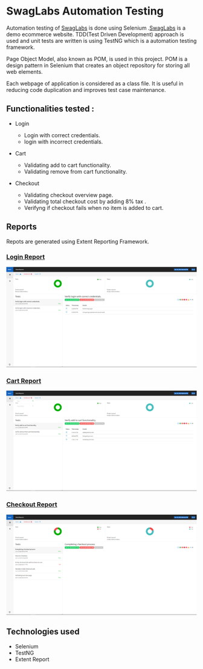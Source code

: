 # SwagLabs Automation Testing

Automation testing of [SwagLabs](https://www.saucedemo.com/) is done using Selenium .[SwagLabs](https://www.saucedemo.com/) is a demo ecommerce website.
TDD(Test Driven Development) approach is used and unit tests are written is using TestNG which is a automation testing framework.

Page Object Model, also known as POM, is used in this project. POM is a design pattern in Selenium that creates an object repository for storing all web elements. 

Each webpage of application is considered as a class file. It is useful in reducing code duplication and improves test case maintenance.


## Functionalities tested :

 - Login 
    - Login with correct credentials.
    - login with incorrect credentials.
    
 - Cart
    - Validating add to cart functionality.
    - Validating remove from cart functionality.
    
 - Checkout
    - Validating checkout overview page.
    - Validating total checkout cost by adding 8% tax .
    - Verifyng if checkout fails when no item is added to cart.

## Reports

Repots are generated using Extent Reporting Framework.

### [Login Report](./reports/swagLabsTestReport-Login.html)
![Login report](./reports/SwagLabs-Login.png)

### [Cart Report](./reports/swagLabsTestReport-Cart.html)
![Cart report](./reports/SwagLabs-Cart.png)

### [Checkout Report](./reports/swagLabsTestReport-Checkout.html)
![Checkout report](./reports/SwagLabs-Checkout.png)


## Technologies used

- Selenium
- TestNG
- Extent Report
